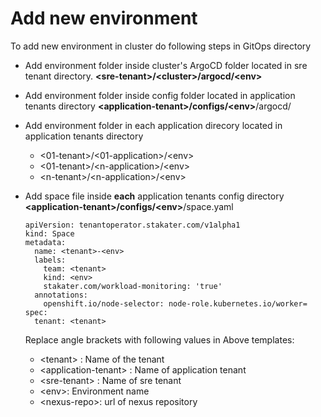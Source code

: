 # Add new environment

To add new environment in cluster do following steps in GitOps directory

- Add environment folder inside cluster's ArgoCD folder located in sre tenant directory.
  **\<sre-tenant>/\<cluster>/argocd/\<env>**

- Add environment folder inside config folder located in application tenants directory
  **\<application-tenant>/configs/\<env>**/argocd/

- Add environment folder in each application direcory located in application tenants directory
     - \<01-tenant>/\<01-application>/\<env>
     - \<01-tenant>/\<n-application>/\<env>
     - \<n-tenant>/\<n-application>/\<env>

- Add space file inside **each** application tenants config directory 
  **\<application-tenant>/configs/\<env>**/space.yaml
  ```
  apiVersion: tenantoperator.stakater.com/v1alpha1
  kind: Space
  metadata:
    name: <tenant>-<env>
    labels:
      team: <tenant>
      kind: <env>
      stakater.com/workload-monitoring: 'true'
    annotations:
      openshift.io/node-selector: node-role.kubernetes.io/worker= 
  spec:
    tenant: <tenant>
  ```

  Replace angle brackets with following values in Above templates:
  - \<tenant> : Name of the tenant
  - \<application-tenant> : Name of application tenant
  - \<sre-tenant> : Name of sre tenant
  - \<env>:  Environment name
  - \<nexus-repo>: url of nexus repository
